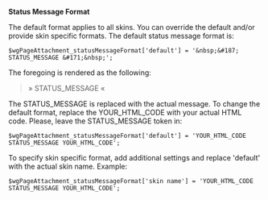 **Status Message Format**

The default format applies to all skins. You can override the default and/or provide skin specific formats.
The default status message format is:
```
$wgPageAttachment_statusMessageFormat['default'] = '&nbsp;&#187; STATUS_MESSAGE &#171;&nbsp;';
```
The foregoing is rendered as the following:

> » STATUS\_MESSAGE «


The STATUS\_MESSAGE is replaced with the actual message.
To change the default format, replace the YOUR\_HTML\_CODE with your actual HTML code. Please, leave the STATUS\_MESSAGE token in:
```
$wgPageAttachment_statusMessageFormat['default'] = 'YOUR_HTML_CODE STATUS_MESSAGE YOUR_HTML_CODE';
```
To specify skin specific format, add additional settings and replace 'default' with the actual skin name. Example:
```
$wgPageAttachment_statusMessageFormat['skin name'] = 'YOUR_HTML_CODE STATUS_MESSAGE YOUR_HTML_CODE';
```